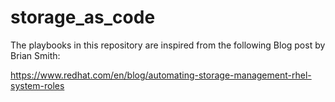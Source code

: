 # storage_as_code
The playbooks in this repository are inspired from the following Blog post by Brian Smith:

https://www.redhat.com/en/blog/automating-storage-management-rhel-system-roles
